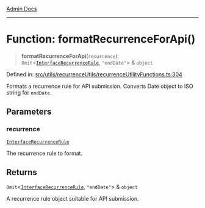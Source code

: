 [Admin Docs](/)

***

# Function: formatRecurrenceForApi()

> **formatRecurrenceForApi**(`recurrence`): `Omit`\<[`InterfaceRecurrenceRule`](utils\recurrenceUtils\recurrenceTypes\README\interfaces\InterfaceRecurrenceRule.md), `"endDate"`\> & `object`

Defined in: [src/utils/recurrenceUtils/recurrenceUtilityFunctions.ts:304](https://github.com/PalisadoesFoundation/talawa-admin/blob/main/src/utils/recurrenceUtils/recurrenceUtilityFunctions.ts#L304)

Formats a recurrence rule for API submission.
Converts Date object to ISO string for `endDate`.

## Parameters

### recurrence

[`InterfaceRecurrenceRule`](utils\recurrenceUtils\recurrenceTypes\README\interfaces\InterfaceRecurrenceRule.md)

The recurrence rule to format.

## Returns

`Omit`\<[`InterfaceRecurrenceRule`](utils\recurrenceUtils\recurrenceTypes\README\interfaces\InterfaceRecurrenceRule.md), `"endDate"`\> & `object`

A recurrence rule object suitable for API submission.
